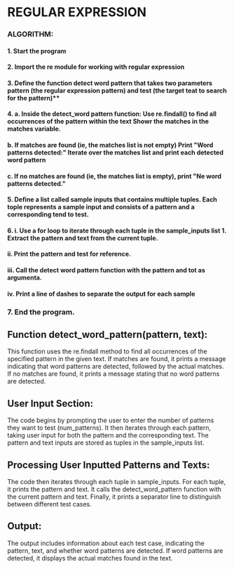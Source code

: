 # REGULAR EXPRESSION

### ALGORITHM:

#### 1. Start the program
#### 2. Import the re module for working with regular expression
#### 3. Define the function detect word pattern that takes two parameters pattern (the regular expression pattern) and test (the target teat to search for the pattern)** 
#### 4. a.  Inside the detect_word pattern function: Use re.findall() to find all occurrences of the pattern within the text Showr the matches in the matches variable.
#### b. If matches are found (ie, the matches list is not empty) Print "Word patterns detected:" Iterate over the matches list and print each detected word pattern
#### c. If no matches are found (ie, the matches list is empty), print "Ne word patterns detected."
#### 5. Define a list called sample inputs that contains multiple tuples. Each tople represents a sample input and consists of a pattern and a corresponding tend to test.

#### 6. i. Use a for loop to iterate through each tuple in the sample_inputs list 1. Extract the pattern and text from the current tuple.

#### ii. Print the pattern and test for reference.

#### iii. Call the detect word pattern function with the pattern and tot as argumenta.
 
#### iv. Print a line of dashes to separate the output for each sample

### 7. End the program.


## Function detect_word_pattern(pattern, text):

This function uses the re.findall method to find all occurrences of the specified pattern in the given text.
If matches are found, it prints a message indicating that word patterns are detected, followed by the actual matches.
If no matches are found, it prints a message stating that no word patterns are detected.

## User Input Section:

The code begins by prompting the user to enter the number of patterns they want to test (num_patterns).
It then iterates through each pattern, taking user input for both the pattern and the corresponding text.
The pattern and text inputs are stored as tuples in the sample_inputs list.

## Processing User Inputted Patterns and Texts:

The code then iterates through each tuple in sample_inputs.
For each tuple, it prints the pattern and text.
It calls the detect_word_pattern function with the current pattern and text.
Finally, it prints a separator line to distinguish between different test cases.

## Output:

The output includes information about each test case, indicating the pattern, text, and whether word patterns are detected.
If word patterns are detected, it displays the actual matches found in the text.

